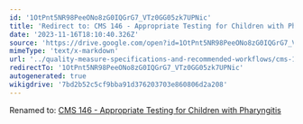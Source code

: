 ```yaml
---
id: '1OtPnt5NR98PeeONo8zG0IQGrG7_VTz0GG05zk7UPNic'
title: 'Redirect to: CMS 146 - Appropriate Testing for Children with Pharyngitis'
date: '2023-11-16T18:10:40.326Z'
source: 'https://drive.google.com/open?id=1OtPnt5NR98PeeONo8zG0IQGrG7_VTz0GG05zk7UPNic'
mimeType: 'text/x-markdown'
url: '../quality-measure-specifications-and-recommended-workflows/cms-146-appropriate-testing-for-children-with-pharyngitis.md'
redirectTo: '1OtPnt5NR98PeeONo8zG0IQGrG7_VTz0GG05zk7UPNic'
autogenerated: true
wikigdrive: '7bd2b52c5cf9bba91d376203703e860806d2a208'
---
```

Renamed to: [CMS 146 - Appropriate Testing for Children with Pharyngitis](../quality-measure-specifications-and-recommended-workflows/cms-146-appropriate-testing-for-children-with-pharyngitis.md)
